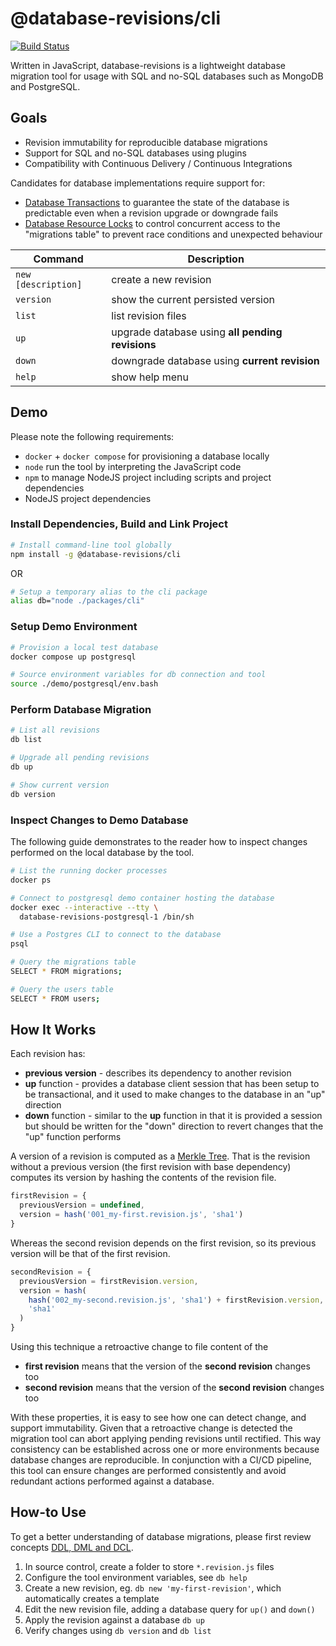 # @database-revisions/cli

[![Build Status](https://github.com/eddiecorrigall/database-revisions/actions/workflows/main.yml/badge.svg)](https://github.com/eddiecorrigall/database-revisions/actions/workflows/main.yml)

Written in JavaScript, database-revisions is a lightweight database migration tool for usage with SQL and no-SQL databases such as MongoDB and PostgreSQL.

## Goals
- Revision immutability for reproducible database migrations
- Support for SQL and no-SQL databases using plugins
- Compatibility with Continuous Delivery / Continuous Integrations

Candidates for database implementations require support for:
- [Database Transactions](https://en.wikipedia.org/wiki/Database_transaction) to guarantee the state of the database is predictable even when a revision upgrade or downgrade fails
- [Database Resource Locks](https://www.postgresql.org/docs/current/explicit-locking.html) to control concurrent access to the "migrations table" to prevent race conditions and unexpected behaviour

| Command             | Description                                      |
| ------------------- | ------------------------------------------------ |
| `new [description]` | create a new revision                            |
| `version`           | show the current persisted version               |
| `list`              | list revision files                              |
| `up`                | upgrade database using **all pending revisions** |
| `down`              | downgrade database using **current revision**    |
| `help`              | show help menu                                   |

## Demo

Please note the following requirements:
- `docker` + `docker compose` for provisioning a database locally
- `node` run the tool by interpreting the JavaScript code
- `npm` to manage NodeJS project including scripts and project dependencies
- NodeJS project dependencies

### Install Dependencies, Build and Link Project

```bash
# Install command-line tool globally
npm install -g @database-revisions/cli
```

OR

```bash
# Setup a temporary alias to the cli package
alias db="node ./packages/cli"
```

### Setup Demo Environment

```bash
# Provision a local test database
docker compose up postgresql

# Source environment variables for db connection and tool 
source ./demo/postgresql/env.bash
```

### Perform Database Migration

```bash
# List all revisions
db list

# Upgrade all pending revisions
db up

# Show current version
db version
```

### Inspect Changes to Demo Database

The following guide demonstrates to the reader how to inspect changes performed on the local database by the tool.

```bash
# List the running docker processes
docker ps

# Connect to postgresql demo container hosting the database
docker exec --interactive --tty \
  database-revisions-postgresql-1 /bin/sh

# Use a Postgres CLI to connect to the database
psql

# Query the migrations table
SELECT * FROM migrations;

# Query the users table
SELECT * FROM users;
```

## How It Works

Each revision has:
- **previous version** - describes its dependency to another revision
- **up** function - provides a database client session that has been setup to be transactional, and it used to make changes to the database in an "up" direction
- **down** function - similar to the **up** function in that it is provided a session but should be written for the "down" direction to revert changes that the "up" function performs

A version of a revision is computed as a [Merkle Tree](https://en.wikipedia.org/wiki/Merkle_tree). That is the revision without a previous version (the first revision with base dependency) computes its version by hashing the contents of the revision file.

```javascript
firstRevision = {
  previousVersion = undefined,
  version = hash('001_my-first.revision.js', 'sha1')
}
```

Whereas the second revision depends on the first revision, so its previous version will be that of the first revision.

```javascript
secondRevision = {
  previousVersion = firstRevision.version,
  version = hash(
    hash('002_my-second.revision.js', 'sha1') + firstRevision.version,
    'sha1'
  )
}
```

Using this technique a retroactive change to file content of the
- **first revision** means that the version of the **second revision** changes too
- **second revision** means that the version of the **second revision** changes too

With these properties, it is easy to see how one can detect change, and support immutability. Given that a retroactive change is detected the migration tool can abort applying pending revisions until rectified. This way consistency can be established across one or more environments because database changes are reproducible. In conjunction with a CI/CD pipeline, this tool can ensure changes are performed consistently and avoid redundant actions performed against a database.

## How-to Use

To get a better understanding of database migrations, please first review concepts [DDL, DML and DCL](https://www.w3schools.in/mysql/ddl-dml-dcl/).

1. In source control, create a folder to store `*.revision.js` files
2. Configure the tool environment variables, see `db help`
3. Create a new revision, eg. `db new 'my-first-revision'`, which automatically creates a template
4. Edit the new revision file, adding a database query for `up()` and `down()`
5. Apply the revision against a database `db up`
6. Verify changes using `db version` and `db list`
